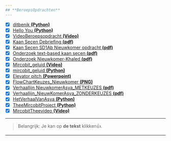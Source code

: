 ```yaml
---
## **BeroepsOpdrachten**
---
```

- [x] [ditbenik **(Python)**](https://github.com/KaanSecen/BeroepsOpdracht-1/blob/master/Opdracht%201/ditbenik.py)
- [x] [Hello You **(Python)**](https://github.com/KaanSecen/BeroepsOpdracht-1/blob/master/Opdracht%201/Hello%20You.py)
- [x] [VideoBeroepsopdracht **(Video)**](https://github.com/KaanSecen/BeroepsOpdracht-1/blob/master/Opdracht%201/VideoBeroepsopdracht.mp4)
- [x] [Kaan Seçen Debriefing **(pdf)**](https://github.com/KaanSecen/BeroepsOpdracht-1/blob/master/Opdracht%201/Kaan%20Se%C3%A7en%20Debriefing.pdf)
- [x] [Kaan Secen SD1Ab Nieuwkomer opdracht **(pdf)**](https://github.com/KaanSecen/BeroepsOpdracht-1/blob/master/Opdracht%202/Kaan%20Secen%20SD1Ab%20Nieuwkomer%20opdracht.pdf)
- [x] [Onderzoek text-based kaan secen **(pdf)**](https://github.com/KaanSecen/BeroepsOpdracht-1/blob/master/Opdracht%202/Onderzoek%20text-based%20kaan%20secen.pdf)
- [x] [Onderzoek Nieuwkomer-Khaled **(pdf)**](https://github.com/KaanSecen/BeroepsOpdracht-1/blob/master/Opdracht%203/Onderzoek%20Nieuwkomer%20KaanSecen.pdf)
- [x] [Mircobit_geluid **(Video)**](https://github.com/KaanSecen/BeroepsOpdracht-1/blob/master/Opdracht%204/Mircobit_video.mp4)
- [x] [mircobit_geluid **(Python)**](https://github.com/KaanSecen/BeroepsOpdracht-1/blob/master/Opdracht%204/mircobit_geluid.py)
- [x] [Elevator pitch **(Powerpoint)**](https://github.com/KaanSecen/BeroepsOpdracht-1/blob/master/Opdracht%205/Elevator%20pitch.pptx)
- [x] [FlowChartKeuzes_Nieuwkomer **(PNG)**](https://github.com/KaanSecen/BeroepsOpdracht-1/blob/master/Opdracht%205/FlowChartKeuzes.png)
- [x] [Verhaallijn NieuwkomerAsya_METKEUZES **(pdf)**](https://github.com/KaanSecen/BeroepsOpdracht-1/blob/master/Opdracht%205/Verhaallijn%20NieuwkomerAsya_METKEUZES.pdf)
- [x] [Verhaallijn_NieuwKomerAsya_ZONDERKEUZES **(pdf)**](https://github.com/KaanSecen/BeroepsOpdracht-1/blob/master/Opdracht%205/Verhaallijn_NieuwKomerAsya_ZONDERKEUZES.pdf)
- [x] [HetVerhaalVanAsya **(Python)**](https://github.com/KaanSecen/BeroepsOpdracht-1/blob/master/Opdracht%206/HetVerhaalVanAsya.py)
- [x] [TheeMircobitProject **(Python)**](https://github.com/KaanSecen/BeroepsOpdracht-1/blob/master/Opdracht%207/TheeMircobitProject.py)
- [x] [MircobitTheevideo **(Video)**](https://github.com/KaanSecen/BeroepsOpdracht-1/blob/master/Opdracht%207/MircobitTheevideo.mp4)
---
> Belangrijk: Je kan op **de tekst** klikken👍.
---